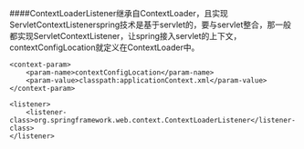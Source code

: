 ####ContextLoaderListener继承自ContextLoader，且实现ServletContextListenerspring技术是基于servlet的，要与servlet整合，那一般都实现ServletContextListener，让spring接入servlet的上下文，contextConfigLocation就定义在ContextLoader中。

```
<context-param>
    <param-name>contextConfigLocation</param-name>
    <param-value>classpath:applicationContext.xml</param-value>
</context-param>

<listener>
    <listener-class>org.springframework.web.context.ContextLoaderListener</listener-class>
</listener>
```

